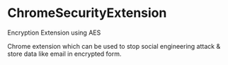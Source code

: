# ChromeSecurityExtension
Encryption Extension using AES

Chrome extension which can be used to stop social engineering attack & store data like email in encrypted form.
